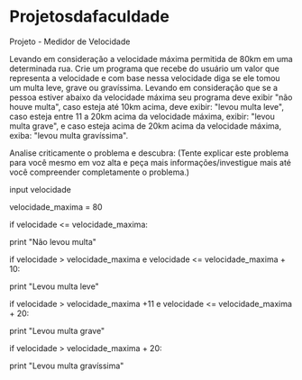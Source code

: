 # Projetosdafaculdade

Projeto - Medidor de Velocidade

Levando em consideração a velocidade máxima permitida de 80km em uma determinada rua. Crie um programa que recebe do usuário um valor que representa a 
velocidade e com base nessa velocidade diga se ele tomou um multa leve, grave ou gravíssima. Levando em consideração que se a pessoa estiver abaixo da 
velocidade máxima seu programa deve exibir "não houve multa", caso esteja até 10km acima, deve exibir: "levou multa leve", caso esteja entre 11 a 20km 
acima da velocidade máxima, exibir: "levou multa grave", e caso esteja acima de 20km acima da velocidade máxima, exiba: "levou multa gravíssima".

Analise criticamente o problema e descubra:
(Tente explicar este problema para você mesmo em voz alta e peça mais informações/investigue mais até você compreender completamente o problema.)

input velocidade

velocidade_maxima = 80

if velocidade <= velocidade_maxima:

  print "Não levou multa"
  
if velocidade > velocidade_maxima e velocidade <= velocidade_maxima + 10:

  print "Levou multa leve"
  
if velocidade > velocidade_maxima +11 e velocidade <= velocidade_maxima + 20:

  print "Levou multa grave"
  
if velocidade > velocidade_maxima + 20:

  print "Levou multa gravíssima"
